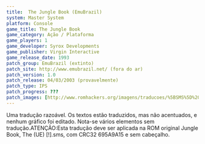 ```yaml
---
title:  The Jungle Book (EmuBrazil)
system: Master System
platform: Console
game_title: The Jungle Book
game_category: Ação / Plataforma
game_players: 1
game_developer: Syrox Developments
game_publisher: Virgin Interactive
game_release_date: 1993
patch_group: EmuBrazil (extinto)
patch_site: http://www.emubrazil.net/ (fora do ar)
patch_version: 1.0
patch_release: 04/03/2003 (provavelmente)
patch_type: IPS
patch_progress: ???
patch_images: [http://www.romhackers.org/imagens/traducoes/%5BSMS%5D%20The%20Jungle%20Book%20-%20EmuBrazil%20-%201.png,http://www.romhackers.org/imagens/traducoes/%5BSMS%5D%20The%20Jungle%20Book%20-%20EmuBrazil%20-%202.png,http://www.romhackers.org/imagens/traducoes/%5BSMS%5D%20The%20Jungle%20Book%20-%20EmuBrazil%20-%203.png]
---
```

Uma tradução razoável. Os textos estão traduzidos, mas não acentuados, e nenhum gráfico foi editado. Nota-se vários elementos sem tradução.ATENÇÃO:Esta tradução deve ser aplicada na ROM original Jungle Book, The (UE) [!].sms, com CRC32 695A9A15 e sem cabeçalho.